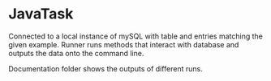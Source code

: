 # JavaTask
Connected to a local instance of mySQL with table and entries matching the given example.
Runner runs methods that interact with database and outputs the data onto the command line.

Documentation folder shows the outputs of different runs.

